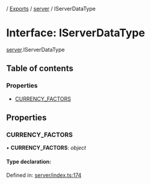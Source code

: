 [](../README.md) / [Exports](../modules.md) / [server](../modules/server.md) / IServerDataType

# Interface: IServerDataType

[server](../modules/server.md).IServerDataType

## Table of contents

### Properties

- [CURRENCY\_FACTORS](server.iserverdatatype.md#currency_factors)

## Properties

### CURRENCY\_FACTORS

• **CURRENCY\_FACTORS**: *object*

#### Type declaration:

Defined in: [server/index.ts:174](https://github.com/onzag/itemize/blob/0e9b128c/server/index.ts#L174)
